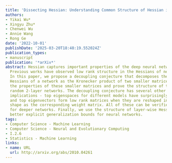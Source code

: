 ```yaml
---
title: 'Dissecting Hessian: Understanding Common Structure of Hessian in Neural Networks'
authors:
- Yikai Wu*
- Xingyu Zhu*
- Chenwei Wu
- Annie Wang
- Rong Ge
date: '2022-10-01'
publishDate: '2025-03-20T18:48:19.552024Z'
publication_types:
- manuscript
publication: '*arXiv*'
abstract: Hessian captures important properties of the deep neural network loss landscape.
  Previous works have observed low rank structure in the Hessians of neural networks.
  In this paper, we propose a decoupling conjecture that decomposes the layer-wise
  Hessians of a network as the Kronecker product of two smaller matrices. We can analyze
  the properties of these smaller matrices and prove the structure of top eigenspace
  random 2-layer networks. The decoupling conjecture has several other interesting
  implications - top eigenspaces for different models have surprisingly high overlap,
  and top eigenvectors form low rank matrices when they are reshaped into the same
  shape as the corresponding weight matrix. All of these can be verified empirically
  for deeper networks. Finally, we use the structure of layer-wise Hessian to get
  better explicit generalization bounds for neural networks.
tags:
- Computer Science - Machine Learning
- Computer Science - Neural and Evolutionary Computing
- I.2.6
- Statistics - Machine Learning
links:
- name: URL
  url: http://arxiv.org/abs/2010.04261
---
```

